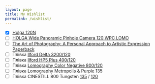 ```yaml
---
layout: page
title: My Wishlist
permalink: /wishlist/
---
```


- [x] [Holga 120N][holga]
- [ ] [HOLGA Wide Panoramic Pinhole Camera 120 WPC LOMO][holgawpc]
- [ ] [The Art of Photography: A Personal Approach to Artistic Expression Paperback][book1]
- [ ] Плівка [Ilford Delta 3200/120][id3200120]
- [ ] Плівка [Ilford HP5 Plus 400/120][hp5120]
- [ ] Плівка [Lomography Color Negative 800/120][lomo800120]
- [ ] Плівка [Lomography Metropolis & Purple 135][lomomp135]
- [ ] Плівка CINESTILL 800 Tungsten [135][cinestill800135] / [120][cinestill800120]

[holga]: https://www.aliexpress.com/item/1005003106907994.html
[holgawpc]: https://www.aliexpress.com/item/32989850856.html
[book1]: https://www.amazon.com/gp/product/1681982102
[id3200120]: https://www.fotovramke.com/item-712/ilford-delta-3200-120.html
[hp5120]: https://www.fotovramke.com/item-672/ilford-hp5-plus-400-120.html
[lomo800120]: https://www.fotovramke.com/item-373/lomography-color-negative-800-120-(1-plenka).html
[lomomp135]: https://www.fotovramke.com/item-897/pl%D1%96vka-lomography-metropolis--lomography-purple.html
[cinestill800135]: https://www.fotovision.ua/shop/film/cinestill-800-tungsten-135/
[cinestill800120]: https://www.fotovision.ua/shop/film/cinestill-800-tungsten-120/
